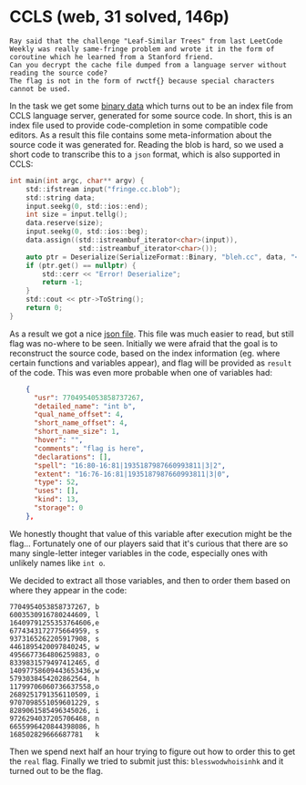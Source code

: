 # CCLS (web, 31 solved, 146p)

```
Ray said that the challenge "Leaf-Similar Trees" from last LeetCode Weekly was really same-fringe problem and wrote it in the form of coroutine which he learned from a Stanford friend. 
Can you decrypt the cache file dumped from a language server without reading the source code? 
The flag is not in the form of rwctf{} because special characters cannot be used. 
```

In the task we get some [binary data](fringe.cc.blob) which turns out to be an index file from CCLS language server, generated for some source code.
In short, this is an index file used to provide code-completion in some compatible code editors.
As a result this file contains some meta-information about the source code it was generated for.
Reading the blob is hard, so we used a short code to transcribe this to a `json` format, which is also supported in CCLS:

```c
int main(int argc, char** argv) {
    std::ifstream input("fringe.cc.blob");
    std::string data;
    input.seekg(0, std::ios::end);
    int size = input.tellg();
    data.reserve(size);
    input.seekg(0, std::ios::beg);
    data.assign((std::istreambuf_iterator<char>(input)),
                 std::istreambuf_iterator<char>());
    auto ptr = Deserialize(SerializeFormat::Binary, "bleh.cc", data, "<empty>", std::nullopt);
    if (ptr.get() == nullptr) {
        std::cerr << "Error! Deserialize";
        return -1;
    }
    std::cout << ptr->ToString();
    return 0;
}
```

As a result we got a nice [json file](fringe.json).
This file was much easier to read, but still flag was no-where to be seen.
Initially we were afraid that the goal is to reconstruct the source code, based on the index information (eg. where certain functions and variables appear), and flag will be provided as `result` of the code.
This was even more probable when one of variables had:

```json
    {
      "usr": 7704954053858737267,
      "detailed_name": "int b",
      "qual_name_offset": 4,
      "short_name_offset": 4,
      "short_name_size": 1,
      "hover": "",
      "comments": "flag is here",
      "declarations": [],
      "spell": "16:80-16:81|1935187987660993811|3|2",
      "extent": "16:76-16:81|1935187987660993811|3|0",
      "type": 52,
      "uses": [],
      "kind": 13,
      "storage": 0
    },
```

We honestly thought that value of this variable after execution might be the flag...
Fortunately one of our players said that it's curious that there are so many single-letter integer variables in the code, especially ones with unlikely names like `int o`.

We decided to extract all those variables, and then to order them based on where they appear in the code:

```
7704954053858737267, b
6003530916780244609, l
16409791255353764606,e
6774343172775664959, s
9373165262205917908, s
4461895420097840245, w
4956677364806259883, o
8339831579497412465, d
14097758609443653436,w
5793038454202862564, h
11799706060736637558,o
2689251791356110509, i
9707098551059601229, s
8289061585496345026, i
9726294037205706468, n
6655996420844398086, h
168502829666687781   k
```

Then we spend next half an hour trying to figure out how to order this to get the `real` flag.
Finally we tried to submit just this: `blesswodwhoisinhk` and it turned out to be the flag.
